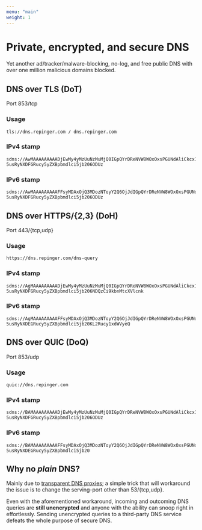```yaml
---
menu: "main"
weight: 1
---
```


# Private, encrypted, and secure DNS

Yet another ad/tracker/malware-blocking, no-log, and free public DNS with over one million malicious domains blocked.


## DNS over TLS (DoT)
Port 853/tcp

### Usage
```
tls://dns.repinger.com / dns.repinger.com
```

### IPv4 stamp
```
sdns://AwMAAAAAAAAADjEwMy4yMzUuNzMuMjQ0IGpQYrDReNVW8WOxOxsPGUNdAliCkcx1WJ3-5usRyNXDFGRucy5yZXBpbmdlci5jb206ODUz
```

### IPv6 stamp
```
sdns://AwMAAAAAAAAAFFsyMDAxOjQ3MDozNToyY2Q6OjJdIGpQYrDReNVW8WOxOxsPGUNdAliCkcx1WJ3-5usRyNXDFGRucy5yZXBpbmdlci5jb206ODUz
```

## DNS over HTTPS/{2,3} (DoH)
Port 443/{tcp,udp}

### Usage
```
https://dns.repinger.com/dns-query
```

### IPv4 stamp
```
sdns://AgMAAAAAAAAADjEwMy4yMzUuNzMuMjQ0IGpQYrDReNVW8WOxOxsPGUNdAliCkcx1WJ3-5usRyNXDFGRucy5yZXBpbmdlci5jb206NDQzCi9kbnMtcXVlcnk
```

### IPv6 stamp
```
sdns://AgMAAAAAAAAAFFsyMDAxOjQ3MDozNToyY2Q6OjJdIGpQYrDReNVW8WOxOxsPGUNdAliCkcx1WJ3-5usRyNXDEGRucy5yZXBpbmdlci5jb20KL2Rucy1xdWVyeQ
```

## DNS over QUIC (DoQ)
Port 853/udp

### Usage
```
quic://dns.repinger.com
```

### IPv4 stamp
```
sdns://BAMAAAAAAAAADjEwMy4yMzUuNzMuMjQ0IGpQYrDReNVW8WOxOxsPGUNdAliCkcx1WJ3-5usRyNXDFGRucy5yZXBpbmdlci5jb206ODUz
```

### IPv6 stamp
```
sdns://BAMAAAAAAAAAFFsyMDAxOjQ3MDozNToyY2Q6OjJdIGpQYrDReNVW8WOxOxsPGUNdAliCkcx1WJ3-5usRyNXDEGRucy5yZXBpbmdlci5jb20
```

## Why no *plain* DNS?

Mainly due to [transparent DNS proxies](https://dnsleaktest.com/what-is-transparent-dns-proxy.html); a simple trick that will workaround the issue is to change the serving-port other than 53/{tcp,udp}.

Even with the aforementioned workaround, incoming and outcoming DNS queries are **still unencrypted** and anyone with the ability can snoop right in effortlessly. Sending unencrypted queries to a third-party DNS service defeats the whole purpose of secure DNS.
